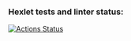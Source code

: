 ### Hexlet tests and linter status:
[![Actions Status](https://github.com/mariiia8/frontend-project-44/actions/workflows/hexlet-check.yml/badge.svg)](https://github.com/mariiia8/frontend-project-44/actions)

